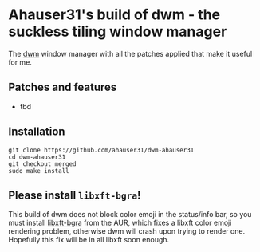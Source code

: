 # Ahauser31's build of dwm - the suckless tiling window manager

The [dwm](https://dwm.suckless.org/) window manager with all the patches applied that make it useful for me.

## Patches and features

- tbd

## Installation

```
git clone https://github.com/ahauser31/dwm-ahauser31
cd dwm-ahauser31
git checkout merged
sudo make install
```

## Please install `libxft-bgra`!

This build of dwm does not block color emoji in the status/info bar, so you must install [libxft-bgra](https://aur.archlinux.org/packages/libxft-bgra/) from the AUR, which fixes a libxft color emoji rendering problem, otherwise dwm will crash upon trying to render one. Hopefully this fix will be in all libxft soon enough.

